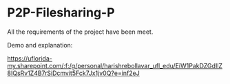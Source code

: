 # P2P-Filesharing-P
All the requirements of the project have been meet.

Demo and explanation:

https://uflorida-my.sharepoint.com/:f:/g/personal/harishrebollavar_ufl_edu/EiW1PakDZGdIlZ8IQsRv1Z4B7rSiDcmvit5Fck7Jx1jv0Q?e=inf2eJ
